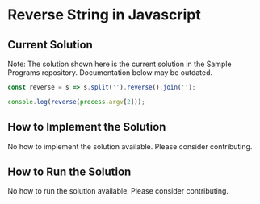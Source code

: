 # Reverse String in Javascript

## Current Solution

Note: The solution shown here is the current solution in the Sample Programs repository. Documentation below may be outdated.

```Javascript
const reverse = s => s.split('').reverse().join('');

console.log(reverse(process.argv[2]));

```

## How to Implement the Solution

No how to implement the solution available. Please consider contributing.

## How to Run the Solution

No how to run the solution available. Please consider contributing.